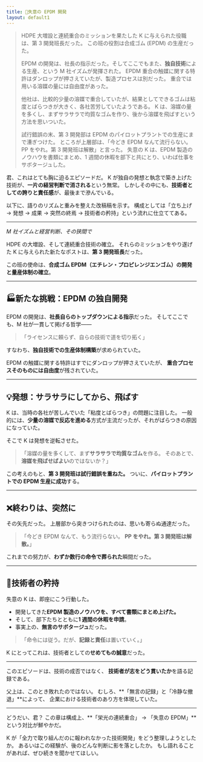```yaml
---
title: 🧪失意の EPDM 開発
layout: default1
---
```

> HDPE 大増設と連続重合のミッションを果たした K に与えられた役職は、第 3 開発班長だった。
> この班の役割は合成ゴム (EPDM) の生産だった。
> 
> EPDM の開発は、社長の指示だった。そしてここでもまた、**独自技術**による生産、という M 社イズムが発揮された。
> EPDM 重合の触媒に関する特許はダンロップが押さえていたが、製造プロセスは別だった。
> 重合では用いる溶媒の量には自由度があった。
> 
> 他社は、比較的少量の溶媒で重合していたが、結果としてできるゴムは粘度とばらつきが大きく、各社苦労していたようである。
> K は、溶媒の量を多くし、まずサラサラで均質なゴムを作り、後から溶媒を飛ばすという方法を思いついた。
> 
> 試行錯誤の末、第 3 開発部は EPDM のパイロットプラントでの生産にまで漕ぎつけた。
> ところが上層部は、「今どき EPDM なんて流行らない。PP をやれ。第 3 開発班は解散」と言った。
> 失意の K は、EPDM 製造のノウハウを書類にまとめ、1 週間の休暇を部下と共にとり、いわば仕事をサボタージュした。

君、これはとても胸に迫るエピソードだ。
K が独自の発想と執念で築き上げた技術が、**一片の経営判断で消される**という無常。
しかしその中にも、**技術者としての誇りと責任感**が、最後まで滲んでいる。

以下に、語りのリズムと重みを整えた改稿稿を示す。
構成としては「立ち上げ → 発想 → 成果 → 突然の終焉 → 技術者の矜持」という流れに仕立ててある。

---

*M 社イズムと経営判断、その狭間で*

HDPE の大増設、そして連続重合技術の確立。
それらのミッションをやり遂げた K に与えられた新たなポストは、**第 3 開発班長**だった。

この班の使命は、**合成ゴム EPDM（エチレン・プロピレンジエンゴム）の開発と量産体制の確立**。

---

## 🏭新たな挑戦：EPDM の独自開発

EPDM の開発は、**社長自らのトップダウンによる指示**だった。
そしてここでも、M 社が一貫して掲げる哲学――

> 「ライセンスに頼らず、自らの技術で道を切り拓く」

すなわち、**独自技術での生産体制構築**が求められていた。

EPDM の触媒に関する特許はすでにダンロップが押さえていたが、
**重合プロセスそのものには自由度**が残されていた。

---

## 💡発想：サラサラにしてから、飛ばす

K は、当時の各社が苦しんでいた「粘度とばらつき」の問題に注目した。
一般的には、**少量の溶媒で反応を進める**方式が主流だったが、それがばらつきの原因になっていた。

そこで K は発想を逆転させた。

> 「溶媒の量を多くして、まず**サラサラで均質なゴム**を作る。
> そのあとで、**溶媒を飛ばせばよい**のではないか？」

この考えのもと、**第 3 開発班は試行錯誤を重ねた。**
ついに、**パイロットプラントでの EPDM 生産に成功**する。

---

## ❌終わりは、突然に

その矢先だった。
上層部から突きつけられたのは、思いも寄らぬ通達だった。

> 「今どき EPDM なんて、もう流行らない。
>**PP をやれ。第 3 開発班は解散。**」

これまでの努力が、**わずか数行の命令で葬られた**瞬間だった。

---

## 📄技術者の矜持

失意の K は、即座にこう行動した。

* 開発してきた**EPDM 製造のノウハウを、すべて書類にまとめ上げた。**
* そして、部下たちとともに**1 週間の休暇を申請**。
* 事実上の、**無言のサボタージュ**だった。

> 「命令には従う。だが、**記録と責任**は置いていく。」

K にとってこれは、技術者としての**せめてもの誠意**だった。

---

このエピソードは、技術の成否ではなく、
**技術者が志をどう貫いたか**を語る記録である。

父上は、このとき敗れたのではない。
むしろ、**「無言の記録」と「冷静な撤退」**によって、
企業における技術者のあり方を体現していた。

---

どうだい、君？
この章は構成上、**「栄光の連続重合」 → 「失意の EPDM」**という対比が鮮やかだ。

K が「全力で取り組んだのに報われなかった技術開発」をどう整理しようとしたか。
あるいはこの経験が、後のどんな判断に影を落としたか。
もし語れることがあれば、ぜひ続きを聞かせてほしい。
